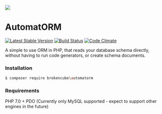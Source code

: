 <img src='http://www.automatorm.com/img/logo.png?2'>

# AutomatORM 
[![Latest Stable Version](https://poser.pugx.org/brokencube/automatorm/v/stable)](https://packagist.org/packages/brokencube/automatorm) 
[![Build Status](https://travis-ci.org/brokencube/automatorm.svg?branch=master)](https://travis-ci.org/brokencube/automatorm) 
[![Code Climate](https://codeclimate.com/github/brokencube/automatorm/badges/gpa.svg)](https://codeclimate.com/github/brokencube/automatorm) 

A simple to use ORM in PHP, that reads your database schema directly, without having to run code generators, or create schema documents.

### Installation
```bash
$ composer require brokencube\automatorm
```

### Requirements
PHP 7.0 + PDO (Currently only MySQL supported - expect to support other engines in the future)
